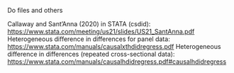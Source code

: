 Do files and others

Callaway and Sant’Anna (2020) in STATA (csdid): https://www.stata.com/meeting/us21/slides/US21_SantAnna.pdf
Heterogeneous difference in differences for panel data: https://www.stata.com/manuals/causalxthdidregress.pdf
Heterogeneous difference in differences (repeated cross-sectional data): https://www.stata.com/manuals/causalhdidregress.pdf#causalhdidregress
